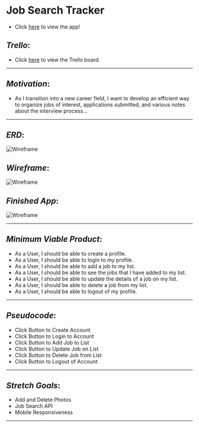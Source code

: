 # __Job Search Tracker__

* Click [here]() to view the app! 

## _Trello_:

* Click [here](https://trello.com/b/o0FYqJuq/job-search-tracker-react) to view the Trello board.
_________________________________

## _Motivation_:

* As I transition into a new career field, I want to develop an efficient way to organize jobs of interest, applications submitted, and various notes about the interview process... 
_________________________________

## _ERD_:

![Wireframe](https://i.imgur.com/MJONbEE.png)

## _Wireframe_:

![Wireframe](https://i.imgur.com/RsxHbGF.png)

## _Finished App_:

![Wireframe]()
_________________________________

## _Minimum Viable Product_:

* As a User, I should be able to create a profile.
* As a User, I should be able to login to my profile.
* As a User, I should be able to add a job to my list.
* As a User, I should be able to see the jobs that I have added to my list.
* As a User, I should be able to update the details of a job on my list.
* As a User, I should be able to delete a job from my list.
* As a User, I should be able to logout of my profile.
_________________________________

## _Pseudocode_: 

* Click Button to Create Account
* Click Button to Login to Account
* Click Button to Add Job to List
* Click Button to Update Job on List
* Click Button to Delete Job from List
* Click Button to Logout of Account
_________________________________

## _Stretch Goals_:

* Add and Delete Photos
* Job Search API
* Mobile Responsiveness
_________________________________